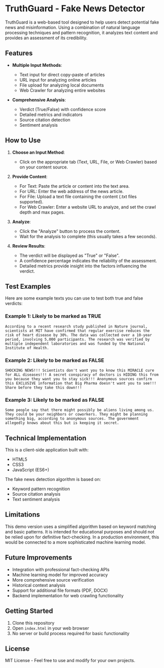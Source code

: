 # TruthGuard - Fake News Detector

TruthGuard is a web-based tool designed to help users detect potential fake news and misinformation. Using a combination of natural language processing techniques and pattern recognition, it analyzes text content and provides an assessment of its credibility.

## Features

- **Multiple Input Methods**:
  - Text input for direct copy-paste of articles
  - URL input for analyzing online articles
  - File upload for analyzing local documents
  - Web Crawler for analyzing entire websites

- **Comprehensive Analysis**:
  - Verdict (True/False) with confidence score
  - Detailed metrics and indicators
  - Source citation detection
  - Sentiment analysis

## How to Use

1. **Choose an Input Method**:
   - Click on the appropriate tab (Text, URL, File, or Web Crawler) based on your content source.

2. **Provide Content**:
   - For Text: Paste the article or content into the text area.
   - For URL: Enter the web address of the news article.
   - For File: Upload a text file containing the content (.txt files supported).
   - For Web Crawler: Enter a website URL to analyze, and set the crawl depth and max pages.

3. **Analyze**:
   - Click the "Analyze" button to process the content.
   - Wait for the analysis to complete (this usually takes a few seconds).

4. **Review Results**:
   - The verdict will be displayed as "True" or "False".
   - A confidence percentage indicates the reliability of the assessment.
   - Detailed metrics provide insight into the factors influencing the verdict.

## Test Examples

Here are some example texts you can use to test both true and false verdicts:

### Example 1: Likely to be marked as TRUE
```
According to a recent research study published in Nature journal, scientists at MIT have confirmed that regular exercise reduces the risk of heart disease by 30%. The data was collected over a 10-year period, involving 5,000 participants. The research was verified by multiple independent laboratories and was funded by the National Institute of Health.
```

### Example 2: Likely to be marked as FALSE
```
SHOCKING NEWS!!! Scientists don't want you to know this MIRACLE cure for ALL diseases!!! A secret conspiracy of doctors is HIDING this from you because they want you to stay sick!!! Anonymous sources confirm this EXCLUSIVE information that Big Pharma doesn't want you to see!!! Share before they take this down!!!
```

### Example 3: Likely to be marked as FALSE
```
Some people say that there might possibly be aliens living among us. They could be your neighbors or coworkers. They might be planning something big, according to anonymous sources. The government allegedly knows about this but is keeping it secret.
```

## Technical Implementation

This is a client-side application built with:
- HTML5
- CSS3
- JavaScript (ES6+)

The fake news detection algorithm is based on:
- Keyword pattern recognition
- Source citation analysis
- Text sentiment analysis

## Limitations

This demo version uses a simplified algorithm based on keyword matching and basic patterns. It is intended for educational purposes and should not be relied upon for definitive fact-checking. In a production environment, this would be connected to a more sophisticated machine learning model.

## Future Improvements

- Integration with professional fact-checking APIs
- Machine learning model for improved accuracy
- More comprehensive source verification
- Historical context analysis
- Support for additional file formats (PDF, DOCX)
- Backend implementation for web crawling functionality

## Getting Started

1. Clone this repository
2. Open `index.html` in your web browser
3. No server or build process required for basic functionality

## License

MIT License - Feel free to use and modify for your own projects. 